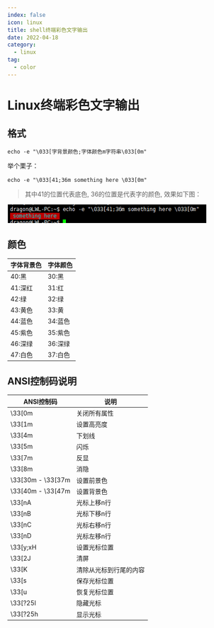 ```yaml
---
index: false
icon: linux
title: shell终端彩色文字输出
date: 2022-04-18
category:
  - linux
tag:
  - color
---
```


# Linux终端彩色文字输出

## 格式

```shell
echo -e "\033[字背景颜色;字体颜色m字符串\033[0m"
```

举个栗子：
```shell
echo -e "\033[41;36m something here \033[0m"
```
> 其中41的位置代表底色, 36的位置是代表字的颜色, 效果如下图：

 ![](https://raw.githubusercontent.com/vinloong/imgchr/main/notes/img/202201191055532.png)


## 颜色
| 字体背景色 | 字体颜色 |
| -------- | ----- |
| 40:黑   | 30:黑 |
| 41:深红 | 31:红 |
| 42:绿   | 32:绿 |
| 43:黄色 | 33:黄 |
| 44:蓝色 | 34:蓝色 |
| 45:紫色 | 35:紫色 |
| 46:深绿 | 36:深绿 |
| 47:白色 | 37:白色 |

## ANSI控制码说明

| ANSI控制码 | 说明 |
| --------- | --- |
| \33[0m | 关闭所有属性 |
| \33[1m | 设置高亮度 |
| \33[4m | 下划线 |
| \33[5m | 闪烁 |
| \33[7m | 反显 |
| \33[8m | 消隐 |
| \33[30m - \33[37m | 设置前景色 |
| \33[40m - \33[47m | 设置背景色 |
| \33[nA | 光标上移n行 |
| \33[nB | 光标下移n行 |
| \33[nC | 光标右移n行 |
| \33[nD | 光标左移n行 |
| \33[y;xH | 设置光标位置 |
| \33[2J | 清屏 |
| \33[K | 清除从光标到行尾的内容 |
| \33[s | 保存光标位置 |
| \33[u | 恢复光标位置 |
| \33[?25l | 隐藏光标 |
| \33[?25h | 显示光标 |
